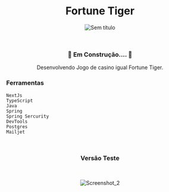 <div align="center">
  
# Fortune Tiger

![Sem título](https://github.com/user-attachments/assets/8fa366ef-3a58-40e7-8775-fd710c194fe2)


</br>

<h3>🚧 Em Construção.... 🚧 </h3>

Desenvolvendo Jogo de casino igual Fortune Tiger.

</div>

<h3>Ferramentas</h3>

```
NextJs
TypeScript
Java
Spring
Spring Sercurity
DevTools
Postgres
Mailjet
```

</br>

<div align="center">

 <h3>Versão Teste</h3>

</br>
  
![Screenshot_2](https://github.com/user-attachments/assets/b98dc99d-db4e-43b7-8345-216ce7257f3b)

</div>


